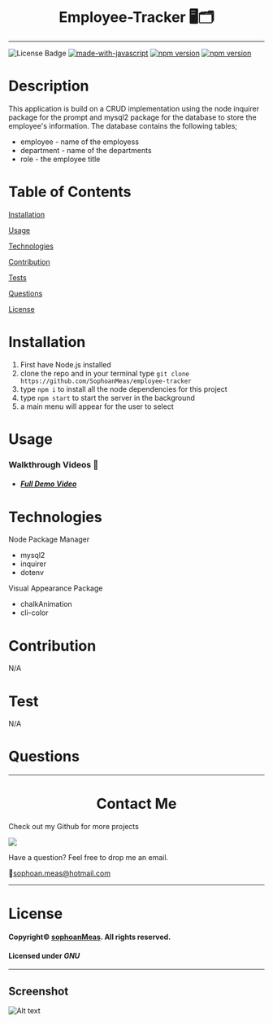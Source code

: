 
<h1 align="center">Employee-Tracker 🖥️🗂️</h1>

---

![License Badge](https://img.shields.io/github/license/sophoanMeas/professional-readme-generator?&logo=GNU)
[![made-with-javascript](https://img.shields.io/badge/Made%20with-JavaScript-1f425f.svg)](https://www.javascript.com)
[![npm version](https://img.shields.io/npm/v/mysql2.svg)](https://www.npmjs.com/package/mysql2)
[![npm version](https://badge.fury.io/js/inquirer.svg)](https://www.npmjs.com/package/inquirer)
# Description

This application is build on a CRUD implementation using the node inquirer package for the prompt and mysql2 package for the database to store the employee's information.
The database contains the following tables;

* employee - name of the employess
* department - name of the departments
* role - the employee title

# Table of Contents

[Installation](#installation)

[Usage](#usage)

[Technologies](#technologies)

[Contribution](#contribution)

[Tests](#test)

[Questions](#questions)

[License](#license)

# Installation

1. First have Node.js installed
2. clone the repo and in your terminal type `git clone https://github.com/SophoanMeas/employee-tracker`
3. type `npm i` to install all the node dependencies for this project
4. type `npm start` to start the server in the background
5. a main menu will appear for the user to select

# Usage
### Walkthrough Videos 🎥

* <a href="https://note-taker-pon.herokuapp.com/" target="_blank"><h4> *Full Demo Video*</a>
# Technologies
Node Package Manager
* mysql2
* inquirer
* dotenv

Visual Appearance Package
* chalkAnimation
* cli-color
# Contribution

N/A

# Test

N/A
# Questions

---

<h1 align="center">Contact Me</h1>

Check out my Github for more projects

[![](https://img.shields.io/badge/github-blue?style=for-the-badge)](https://github.com/sophoanMeas)

Have a question? Feel free to drop me an email.

📧[sophoan.meas@hotmail.com](mailto:sophoan.meas@hotmail.com)

---
# License

#### Copyright© [sophoanMeas](https://github.com/sophoanMeas). All rights reserved.
#### Licensed under *GNU*

---
## Screenshot

![Alt text](./assets/images/postman_screenshot.png)


